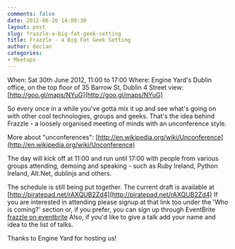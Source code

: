 ```yaml
---
comments: false
date: 2012-06-26 14:00:30
layout: post
slug: frazzle-a-big-fat-geek-setting
title: Frazzle - a Big Fat Geek Setting
author: declan
categories:
- Meetups
---
```


When: Sat 30th June 2012, 11:00 to 17:00
Where: Engine Yard's Dublin office, on the top floor of 35 Barrow St, Dublin 4
Street view: [http://goo.gl/maps/NYuG](http://goo.gl/maps/NYuG)

So every once in a while you've gotta mix it up and see what's going on with other cool technologies, groups and geeks. That's the idea behind Frazzle - a loosely organised meeting of minds with an unconference style.

More about "unconferences": [http://en.wikipedia.org/wiki/Unconference](http://en.wikipedia.org/wiki/Unconference)

The day will kick off at 11:00 and run until 17:00 with people from various groups attending, demoing and speaking - such as Ruby Ireland, Python Ireland, Alt.Net, dublinjs and others.

The schedule is still being put together. The current draft is available at [http://piratepad.net/rAXQUB2Zd4](http://piratepad.net/rAXQUB2Zd4) If you are interested in attending please signup at that link too under the 'Who is coming?' section or, if you prefer, you can sign up through EventBrite [frazzle on eventbrite](http://www.eventbrite.com/event/3821773026/es2?srnk=1) Also, if you'd like to give a talk add your name and idea to the list of talks.

Thanks to Engine Yard for hosting us!
